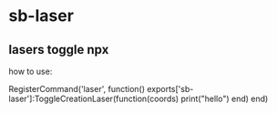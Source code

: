 # sb-laser
## lasers toggle npx

how to use: 

RegisterCommand('laser', function()
    exports['sb-laser']:ToggleCreationLaser(function(coords)
        print("hello")
    end)
end)
